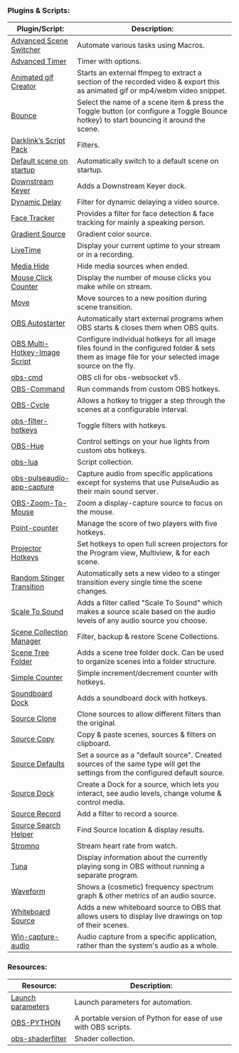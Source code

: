
```table-of-contents
```
### Plugins & Scripts:
| Plugin/Script:                                                                                                 | Description:                                                                                                                                         |
| -------------------------------------------------------------------------------------------------------------- | ---------------------------------------------------------------------------------------------------------------------------------------------------- |
| [Advanced Scene Switcher](https://obsproject.com/forum/resources/advanced-scene-switcher.395/)                 | Automate various tasks using Macros.                                                                                                                 |
| [Advanced Timer](https://obsproject.com/forum/resources/advanced-timer.637/)                                   | Timer with options.                                                                                                                                  |
| [Animated gif Creator](https://obsproject.com/forum/resources/animated-gif-creator.1589/)                      | Starts an external ffmpeg to extract a section of the recorded video & export this as animated gif or mp4/webm video snippet.                        |
| [Bounce](https://obsproject.com/forum/resources/bounce.947/)                                                   | Select the name of a scene item & press the Toggle button (or configure a Toggle Bounce hotkey) to start bouncing it around the scene.               |
| [Darklink’s Script Pack](https://obsproject.com/forum/resources/darklinks-script-pack.655/)                    | Filters.                                                                                                                                             |
| [Default scene on startup](https://obsproject.com/forum/resources/default-scene-on-startup.1118/)              | Automatically switch to a default scene on startup.                                                                                                  |
| [Downstream Keyer](https://obsproject.com/forum/resources/downstream-keyer.1254/)                              | Adds a Downstream Keyer dock.                                                                                                                        |
| [Dynamic Delay](https://obsproject.com/forum/resources/dynamic-delay.1035/)                                    | Filter for dynamic delaying a video source.                                                                                                          |
| [Face Tracker](https://obsproject.com/forum/resources/face-tracker.1294/)                                      | Provides a filter for face detection & face tracking for mainly a speaking person.                                                                   |
| [Gradient Source](https://obsproject.com/forum/resources/gradient-source.1172/)                                | Gradient color source.                                                                                                                               |
| [LiveTime](https://obsproject.com/forum/resources/livetime.1213/)                                              | Display your current uptime to your stream or in a recording.                                                                                        |
| [Media Hide](https://github.com/exeldro/obs-lua/blob/master/media-hide.lua)                                    | Hide media sources when ended.                                                                                                                       |
| [Mouse Click Counter](https://obsproject.com/forum/resources/mouse-click-counter.1147/)                        | Display the number of mouse clicks you make while on stream.                                                                                         |
| [Move](https://obsproject.com/forum/resources/move.913/)                                                       | Move sources to a new position during scene transition.                                                                                              |
| [OBS Autostarter](https://obsproject.com/forum/resources/obs-autostarter.1265/)                                | Automatically start external programs when OBS starts & closes them when OBS quits.                                                                  |
| [OBS Multi-Hotkey-Image Script](https://obsproject.com/forum/resources/obs-multi-hotkey-image-script.1203/)    | Configure individual hotkeys for all image files found in the configured folder & sets them as image file for your selected image source on the fly. |
| [obs-cmd](https://github.com/grigio/obs-cmd)                                                                   | OBS cli for obs-websocket v5.                                                                                                                        |
| [OBS-Command](https://obsproject.com/forum/resources/obs-command.1616/)                                        | Run commands from custom OBS hotkeys.                                                                                                                |
| [OBS-Cycle](https://obsproject.com/forum/resources/obs-cycle.1613/)                                            | Allows a hotkey to trigger a step through the scenes at a configurable interval.                                                                     |
| [obs-filter-hotkeys](https://obsproject.com/forum/resources/obs-filter-hotkeys.1125/)                          | Toggle filters with hotkeys.                                                                                                                         |
| [OBS-Hue](https://obsproject.com/forum/resources/obs-hue.1617/)                                                | Control settings on your hue lights from custom obs hotkeys.                                                                                         |
| [obs-lua](https://github.com/exeldro/obs-lua)                                                                  | Script collection.                                                                                                                                   |
| [obs-pulseaudio-app-capture](https://github.com/jbwong05/obs-pulseaudio-app-capture)                           | Capture audio from specific applications except for systems that use PulseAudio as their main sound server.                                          |
| [OBS-Zoom-To-Mouse](https://github.com/BlankSourceCode/obs-zoom-to-mouse)                                      | Zoom a display-capture source to focus on the mouse.                                                                                                 |
| [Point-counter](https://obsproject.com/forum/resources/point-counter.625/)                                     | Manage the score of two players with five hotkeys.                                                                                                   |
| [Projector Hotkeys](https://obsproject.com/forum/resources/projector-hotkeys.1197/)                            | Set hotkeys to open full screen projectors for the Program view, Multiview, & for each scene.                                                        |
| [Random Stinger Transition](https://obsproject.com/forum/resources/random-stinger-transition.1333/)            | Automatically sets a new video to a stinger transition every single time the scene changes.                                                          |
| [Scale To Sound](https://obsproject.com/forum/resources/scale-to-sound.1336/)                                  | Adds a filter called "Scale To Sound" which makes a source scale based on the audio levels of any audio source you choose.                           |
| [Scene Collection Manager](https://obsproject.com/forum/resources/scene-collection-manager.1434/)              | Filter, backup & restore Scene Collections.                                                                                                          |
| [Scene Tree Folder](https://obsproject.com/forum/resources/scene-tree-folder-plugin-for-obs-studio.1500/)      | Adds a scene tree folder dock. Can be used to organize scenes into a folder structure.                                                               |
| [Simple Counter](https://obsproject.com/forum/resources/simple-increment-decrement-counter-with-hotkeys.1511/) | Simple increment/decrement counter with hotkeys.                                                                                                     |
| [Soundboard Dock](https://obsproject.com/forum/resources/soundboard-dock.1470/)                                | Adds a soundboard dock with hotkeys.                                                                                                                 |
| [Source Clone](https://obsproject.com/forum/resources/source-clone.1632/)                                      | Clone sources to allow different filters than the original.                                                                                          |
| [Source Copy](https://obsproject.com/forum/resources/source-copy.1261/)                                        | Copy & paste scenes, sources & filters on clipboard.                                                                                                 |
| [Source Defaults](https://obsproject.com/forum/resources/source-defaults.1628/)                                | Set a source as a "default source". Created sources of the same type will get the settings from the configured default source.                       |
| [Source Dock](https://obsproject.com/forum/resources/source-dock.1317/)                                        | Create a Dock for a source, which lets you interact, see audio levels, change volume & control media.                                                |
| [Source Record](https://obsproject.com/forum/resources/source-record.1285/)                                    | Add a filter to record a source.                                                                                                                     |
| [Source Search Helper](https://obsproject.com/forum/resources/source-search-helper.1380/)                      | Find Source location & display results.                                                                                                              |
| [Stromno](https://www.stromno.com/)                                                                            | Stream heart rate from watch.                                                                                                                        |
| [Tuna](https://obsproject.com/forum/resources/tuna.843/)                                                       | Display information about the currently playing song in OBS without running a separate program.                                                      |
| [Waveform](https://obsproject.com/forum/resources/waveform.1423/)                                              | Shows a (cosmetic) frequency spectrum graph & other metrics of an audio source.                                                                      |
| [Whiteboard Source](https://obsproject.com/forum/resources/whiteboard-source-windows-only.919/)                | Adds a new whiteboard source to OBS that allows users to display live drawings on top of their scenes.                                               |
| [Win-capture-audio](https://obsproject.com/forum/resources/win-capture-audio.1338/)                            | Audio capture from a specific application, rather than the system's audio as a whole.                                                                |
### Resources:
| Resource:                                                                                 | Description:                                                   |
| ----------------------------------------------------------------------------------------- | -------------------------------------------------------------- |
| [Launch parameters](https://obsproject.com/kb/launch-parameters)                          | Launch parameters for automation.                              |
| [OBS-PYTHON](https://github.com/Mushiiies/OBS-PYTHON)                                     | A portable version of Python for ease of use with OBS scripts. |
| [obs-shaderfilter](https://github.com/exeldro/obs-shaderfilter/tree/master/data/examples) | Shader collection.                                             |
